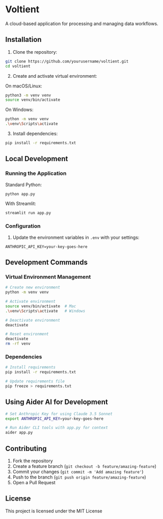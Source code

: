 # Voltient

A cloud-based application for processing and managing data workflows.

## Installation

1. Clone the repository:
```bash
git clone https://github.com/yourusername/voltient.git
cd voltient
```

2. Create and activate virtual environment:

On macOS/Linux:
```bash
python3 -m venv venv
source venv/bin/activate
```

On Windows:
```bash
python -m venv venv
.\venv\Scripts\activate
```

3. Install dependencies:
```bash
pip install -r requirements.txt
```

## Local Development

### Running the Application

Standard Python:
```bash
python app.py
```

With Streamlit:
```bash
streamlit run app.py
```

### Configuration
1. Update the environment variables in `.env` with your settings:
```
ANTHROPIC_API_KEY=your-key-goes-here
```

## Development Commands

### Virtual Environment Management
```bash
# Create new environment
python -m venv venv

# Activate environment
source venv/bin/activate  # Mac
.\venv\Scripts\activate   # Windows

# Deactivate environment
deactivate

# Reset environment
deactivate
rm -rf venv
```

### Dependencies
```bash
# Install requirements
pip install -r requirements.txt

# Update requirements file
pip freeze > requirements.txt
```

## Using Aider AI for Development
```bash
# Set Anthropic Key for using Claude 3.5 Sonnet
export ANTHROPIC_API_KEY=your-key-goes-here

# Run Aider CLI tools with app.py for context
aider app.py
```

## Contributing
1. Fork the repository
2. Create a feature branch (`git checkout -b feature/amazing-feature`)
3. Commit your changes (`git commit -m 'Add amazing feature'`)
4. Push to the branch (`git push origin feature/amazing-feature`)
5. Open a Pull Request

## License
This project is licensed under the MIT License